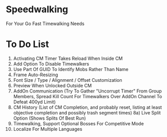 # Speedwalking
For Your Go Fast Timewalking Needs

# To Do List
1) Activating CM Timer Takes Reload When Inside CM
2) Add Option To Disable Timewalkers
3) Use Part Of GUID To Identify Mobs Rather Than Name
4) Frame Auto-Resizing
5) Font Size / Type / Alignment / Offset Customization
6) Preview When Unlocked Outside CM
7) AddOn Communication (Try To Gather "Uncorrupt Timer" From Group Members, Spread Kill Count For Timewalkers Over AddOn Channel To Defeat 400yd Limit)
8) CM History (List of CM Completion, and probably reset, listing at least objective completion and possibly trash segment times)
8a) Live Split Option (Shows Splits Of Best Run)
9) Timewalking, Support Optional Bosses For Competitive Mode
10) Localize For Multiple Languages

